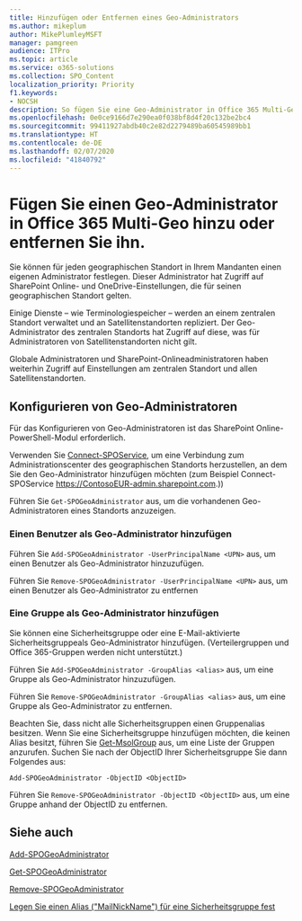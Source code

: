 ```yaml
---
title: Hinzufügen oder Entfernen eines Geo-Administrators
ms.author: mikeplum
author: MikePlumleyMSFT
manager: pamgreen
audience: ITPro
ms.topic: article
ms.service: o365-solutions
ms.collection: SPO_Content
localization_priority: Priority
f1.keywords:
- NOCSH
description: So fügen Sie eine Geo-Administrator in Office 365 Multi-Geo hinzu oder entfernen ihn.
ms.openlocfilehash: 0e0ce9166d7e290ea0f038bf8d4f20c132be2bc4
ms.sourcegitcommit: 99411927abdb40c2e82d2279489ba60545989bb1
ms.translationtype: HT
ms.contentlocale: de-DE
ms.lasthandoff: 02/07/2020
ms.locfileid: "41840792"
---
```

# <a name="add-or-remove-a-geo-administrator-in-office-365-multi-geo"></a>Fügen Sie einen Geo-Administrator in Office 365 Multi-Geo hinzu oder entfernen Sie ihn.

Sie können für jeden geographischen Standort in Ihrem Mandanten einen eigenen Administrator festlegen. Dieser Administrator hat Zugriff auf SharePoint Online- und OneDrive-Einstellungen, die für seinen geographischen Standort gelten.

Einige Dienste – wie Terminologiespeicher – werden an einem zentralen Standort verwaltet und an Satellitenstandorten repliziert. Der Geo-Administrator des zentralen Standorts hat Zugriff auf diese, was für Administratoren von Satellitenstandorten nicht gilt.

Globale Administratoren und SharePoint-Onlineadministratoren haben weiterhin Zugriff auf Einstellungen am zentralen Standort und allen Satellitenstandorten.

## <a name="configuring-geo-administrators"></a>Konfigurieren von Geo-Administratoren

Für das Konfigurieren von Geo-Administratoren ist das SharePoint Online-PowerShell-Modul erforderlich.

Verwenden Sie [Connect-SPOService](https://docs.microsoft.com/powershell/module/sharepoint-online/Connect-SPOService), um eine Verbindung zum Administrationscenter des geographischen Standorts herzustellen, an dem Sie den Geo-Administrator hinzufügen möchten (zum Beispiel Connect-SPOService https://ContosoEUR-admin.sharepoint.com.))

Führen Sie `Get-SPOGeoAdministrator` aus, um die vorhandenen Geo-Administratoren eines Standorts anzuzeigen.

### <a name="adding-a-user-as-a-geo-admin"></a>Einen Benutzer als Geo-Administrator hinzufügen

Führen Sie `Add-SPOGeoAdministrator -UserPrincipalName <UPN>` aus, um einen Benutzer als Geo-Administrator hinzuzufügen.

Führen Sie `Remove-SPOGeoAdministrator -UserPrincipalName <UPN>` aus, um einen Benutzer als Geo-Administrator zu entfernen

### <a name="adding-a-group-as-a-geo-admin"></a>Eine Gruppe als Geo-Administrator hinzufügen

Sie können eine Sicherheitsgruppe oder eine E-Mail-aktivierte Sicherheitsgruppeals Geo-Administrator hinzufügen. (Verteilergruppen und Office 365-Gruppen werden nicht unterstützt.)

Führen Sie `Add-SPOGeoAdministrator -GroupAlias <alias>` aus, um eine Gruppe als Geo-Administrator hinzuzufügen.

Führen Sie `Remove-SPOGeoAdministrator -GroupAlias <alias>` aus, um eine Gruppe als Geo-Administrator zu entfernen.

Beachten Sie, dass nicht alle Sicherheitsgruppen einen Gruppenalias besitzen. Wenn Sie eine Sicherheitsgruppe hinzufügen möchten, die keinen Alias besitzt, führen Sie [Get-MsolGroup](https://docs.microsoft.com/powershell/module/msonline/get-msolgroup) aus, um eine Liste der Gruppen anzurufen. Suchen Sie nach der ObjectID Ihrer Sicherheitsgruppe Sie dann Folgendes aus:

`Add-SPOGeoAdministrator -ObjectID <ObjectID>`

Führen Sie `Remove-SPOGeoAdministrator -ObjectID <ObjectID>` aus, um eine Gruppe anhand der ObjectID zu entfernen.

## <a name="see-also"></a>Siehe auch

[Add-SPOGeoAdministrator](https://docs.microsoft.com/powershell/module/sharepoint-online/add-spogeoadministrator)

[Get-SPOGeoAdministrator](https://docs.microsoft.com/powershell/module/sharepoint-online/get-spogeoadministrator)

[Remove-SPOGeoAdministrator](https://docs.microsoft.com/powershell/module/sharepoint-online/remove-spogeoadministrator)

[Legen Sie einen Alias ("MailNickName") für eine Sicherheitsgruppe fest](https://docs.microsoft.com/powershell/module/azuread/set-azureadgroup)